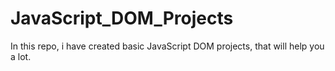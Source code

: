 # JavaScript_DOM_Projects
In this repo, i have created basic JavaScript DOM projects, that will help you a lot.
